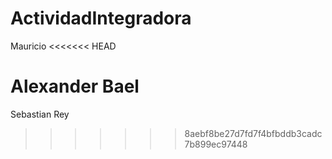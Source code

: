 # ActividadIntegradora
Mauricio
<<<<<<< HEAD

Alexander Bael
=======
Sebastian Rey
>>>>>>> 8aebf8be27d7fd7f4bfbddb3cadc7b899ec97448
